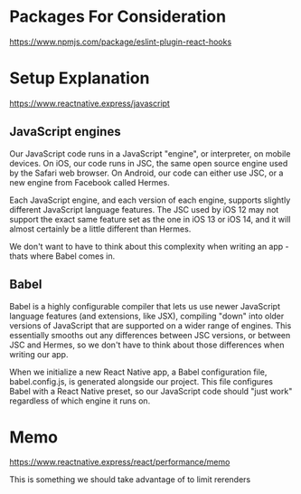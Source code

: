 # Packages For Consideration

https://www.npmjs.com/package/eslint-plugin-react-hooks

# Setup Explanation

https://www.reactnative.express/javascript

## JavaScript engines

Our JavaScript code runs in a JavaScript "engine", or interpreter, on mobile devices. On iOS, our code runs in JSC, the same open source engine used by the Safari web browser. On Android, our code can either use JSC, or a new engine from Facebook called Hermes.

Each JavaScript engine, and each version of each engine, supports slightly different JavaScript language features. The JSC used by iOS 12 may not support the exact same feature set as the one in iOS 13 or iOS 14, and it will almost certainly be a little different than Hermes.

We don't want to have to think about this complexity when writing an app - thats where Babel comes in.

## Babel

Babel is a highly configurable compiler that lets us use newer JavaScript language features (and extensions, like JSX), compiling "down" into older versions of JavaScript that are supported on a wider range of engines. This essentially smooths out any differences between JSC versions, or between JSC and Hermes, so we don't have to think about those differences when writing our app.

When we initialize a new React Native app, a Babel configuration file, babel.config.js, is generated alongside our project. This file configures Babel with a React Native preset, so our JavaScript code should "just work" regardless of which engine it runs on.

# Memo

https://www.reactnative.express/react/performance/memo

This is something we should take advantage of to limit rerenders
